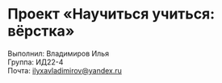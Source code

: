 # Проект «Научиться учиться: вёрстка»

Выполнил: Владимиров Илья    
Группа: ИД22-4    
Почта: ilyxavladimirov@yandex.ru
